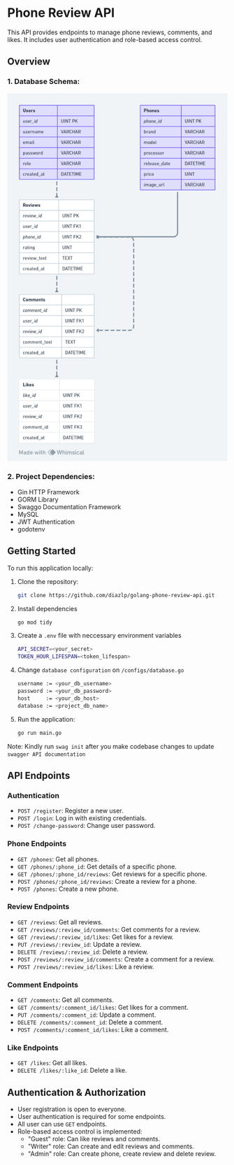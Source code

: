 
# Phone Review API

This API provides endpoints to manage phone reviews, comments, and likes. It includes user authentication and role-based access control.

## Overview

### 1. Database Schema:

![SchemaERD](/screenshots/Golang%20Phone%20Review%20ERD.png)

### 2. Project Dependencies:

- Gin HTTP Framework
- GORM Library
- Swaggo Documentation Framework
- MySQL
- JWT Authentication
- godotenv

## Getting Started

To run this application locally:

1. Clone the repository:
	```bash
	git clone https://github.com/diazlp/golang-phone-review-api.git
	```
2. Install dependencies
	```bash
	go mod tidy
	```
3. Create a `.env` file with neccessary environment variables
	```bash
	API_SECRET=<your_secret>
	TOKEN_HOUR_LIFESPAN=<token_lifespan>
	```
4. Change `database configuration` on `/configs/database.go`
	```bash
	username := <your_db_username>
	password := <your_db_password>
	host   	 := <your_db_host>
	database := <project_db_name>
	```
5. Run the application:
	```bash
	go run main.go
	```
Note: Kindly run `swag init` after you make codebase changes to update `swagger API documentation`


## API Endpoints

### Authentication

- `POST /register`: Register a new user.
- `POST /login`: Log in with existing credentials.
- `POST /change-password`: Change user password.

### Phone Endpoints

- `GET /phones`: Get all phones.
- `GET /phones/:phone_id`: Get details of a specific phone.
- `GET /phones/:phone_id/reviews`: Get reviews for a specific phone.
- `POST /phones/:phone_id/reviews`: Create a review for a phone.
- `POST /phones`: Create a new phone.

### Review Endpoints

- `GET /reviews`: Get all reviews.
- `GET /reviews/:review_id/comments`: Get comments for a review.
- `GET /reviews/:review_id/likes`: Get likes for a review.
- `PUT /reviews/:review_id`: Update a review.
- `DELETE /reviews/:review_id`: Delete a review.
- `POST /reviews/:review_id/comments`: Create a comment for a review.
- `POST /reviews/:review_id/likes`: Like a review.

### Comment Endpoints

- `GET /comments`: Get all comments.
- `GET /comments/:comment_id/likes`: Get likes for a comment.
- `PUT /comments/:comment_id`: Update a comment.
- `DELETE /comments/:comment_id`: Delete a comment.
- `POST /comments/:comment_id/likes`: Like a comment.

### Like Endpoints

- `GET /likes`: Get all likes.
- `DELETE /likes/:like_id`: Delete a like.

## Authentication & Authorization

- User registration is open to everyone.
- User authentication is required for some endpoints.
- All user can use `GET` endpoints.
- Role-based access control is implemented:
  - "Guest" role: Can like reviews and comments.
  - "Writer" role: Can create and edit reviews and comments.
  - "Admin" role: Can create phone, create review and delete review.
